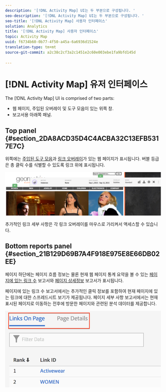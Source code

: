 ```yaml
---
description: '[!DNL Activity Map] UI는 두 부분으로 구성됩니다. '
seo-description: '[!DNL Activity Map] UI는 두 부분으로 구성됩니다. '
seo-title: '[!DNL Activity Map] 사용자 인터페이스'
solution: Analytics
title: '[!DNL Activity Map] 사용자 인터페이스'
topic: Activity Map
uuid: f6734b60-0b77-4f50-a45a-6a6936d1524e
translation-type: tm+mt
source-git-commit: a2c38c2cf3a2c1451e2c60e003ebe1fa9bfd145d

---
```



# [!DNL Activity Map] 유저 인터페이스

The [!DNL Activity Map] UI is comprised of two parts:

* 웹 페이지, 주입된 오버레이 및 도구 모음이 있는 위쪽 창.
* 보고서용 아래쪽 패널.

## Top panel {#section_2DA8ACD35D4C4ACBA32C13EFB5317E7C}

위쪽에는 [주입된 도구 모음](/help/analyze/activity-map/activitymap-standard-live.md)과 [링크 오버레이](/help/analyze/activity-map/activitymap-gainerslosers.md)가 있는 웹 페이지가 표시됩니다. 버블 등급은 총 클릭 수를 식별할 수 있도록 링크 위에 표시됩니다.

![](assets/top_panel.png)

추가적인 링크 세부 사항은 각 링크 오버레이를 마우스로 가리켜서 액세스할 수 있습니다.

## Bottom reports panel {#section_21B129D69B7A4F918E975E8E66DB02EE}

페이지 하단에는 페이지 흐름 정보는 물론 현재 웹 페이지 통계 요약을 볼 수 있는 [페이지에 있는 링크 수](/help/analyze/activity-map/activitymap-links-report.md) 보고서와 [페이지 상세정보](/help/analyze/activity-map/activitymap-page-flow.md) 보고서가 표시됩니다.

페이지에 있는 링크 수 보고서에서는 추가적인 클릭 정보를 포함하여 현재 페이지에 있는 링크에 대한 스프레드시트 보기가 제공됩니다. 페이지 세부 사항 보고서에서는 현재 표시된 페이지로 이동하는 전후에 방문한 페이지와 관련된 분석 데이터를 제공합니다.

![](assets/bottom_panel.png)

